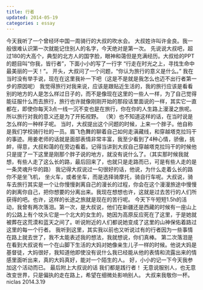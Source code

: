 ```yaml
---
title: 行者
updated: 2014-05-19 
categories : essay
---
```

今天我听了一个曾经环中国一周骑行的大叔的吹水会。
大叔姓许叫许金良。我一般很难认识第一次就能记住别人的名字，今天绝对是第一次。
先说说大叔吧，超过180的大高个，典型的北方人的国字脸，眼神和蔼但是充满经历。大叔给的PPT的题目叫“你我，皆行者”，下面小小的写了一行字 “行走在时光之上，寻找生命中最美丽的一天！”。
开头，大叔问了一个问题，“你认为旅行的意义是什么。”
我在当时没有举手说，现在在这里我补一下吧（这是不是就是我怎么也迈不出行者第一步的原因呢）
我觉得旅行对我来说，应该是跟贴近生活的，我的旅行应该是看看别的地方的人是怎么样过日子的，而不是像现在这里的一些人一样，为了自己觉得能征服什么而去旅行，旅行也许就像刚刚开始的那段话里面说的一样，其实它一直都在，即使你每天3点一线一沉不变也是在旅行，你在你的人生路上漫漫之旅呢。所以旅行对我的意义还是为了开拓视野。
（笑）也不知道这样的话，在当时说是怎么样的一种样子呢。
当时，大叔提出这个问题的时候，上来一个胖子。他自称是我们学校骑行社的一员。眉飞色舞的聊着自己如何走滇藏线，和穿越塔克拉玛干的事迹。用姜老师的话就是面部表情非常丰富，我至少看到了4种心情，骄傲，挑衅，得意，大叔和蔼的在旁边看着。记得当讲到大叔自己穿越塔克拉玛干的时候他只是提了一下这里是刚那个胖子说的地方，就没有说什么了。（其实那时候我就想，有些人走了这么长的路，最后回来了，也就只是走路而已，可是有些人走的是一条灵魂升华的路）
	我记得大叔说过一句很好的话，他说，为什么走着么长的路你不是坐飞机， 坐火车，或者坐车，而是选择骑摩托，骑自行车呢。大叔说，骑车去旅行其实是一个让你慢慢剥离自己的漫长的过程，你会在这个漫漫旅途中慢慢的剥离你自己，把你想要的分离出来。我现在想想也许，这就是过去苦行的人们所获得的吧。也许，这样的长途之旅就是现在的苦行呢。
	今天下午短短1.5h的活动，我曾有两次落泪。第一次，是大叔说，他们在新疆还是西藏的时候有一座山上的公路上有个坟头它是一个北大的女生的，她因为高原反应死在了这里，于是她就被葬在这荒漠和蓝天之间了。听说附近的人们都说她变成了这里的山神保佑着路过这里的每一个行者。
	我听到这里，其实我以前也又听说过有的行者因为一些事情在路上就去世了，我不太能表述我的想法，我就想说，你们真棒。
	第二次落泪是在看到大叔说有一个在山脚下生活的大妈对她像亲生儿子一样的时候。他说大妈是基督徒，大妈很好，我知道他即使没有说什么我已经能从他的表情和流露出来的情感里面听出来，真的大妈真好，能对一个陌生的人。
好，小小的记一下今天我参加这个活动而已。
最后附上大叔说的话
我们都是践行者！
无意说服别人，也无意改变世界，只是偏执的走在路上，希望在细微处影响别人。
大叔来我敬你一杯。
niclas
2014.3.19

